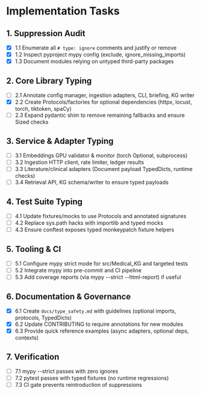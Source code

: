 # Implementation Tasks

## 1. Suppression Audit
- [x] 1.1 Enumerate all `# type: ignore` comments and justify or remove
- [x] 1.2 Inspect pyproject mypy config (exclude, ignore_missing_imports)
- [x] 1.3 Document modules relying on untyped third-party packages

## 2. Core Library Typing
- [ ] 2.1 Annotate config manager, ingestion adapters, CLI, briefing, KG writer
- [x] 2.2 Create Protocols/factories for optional dependencies (httpx, locust, torch, tiktoken, spaCy)
- [ ] 2.3 Expand pydantic shim to remove remaining fallbacks and ensure Sized checks

## 3. Service & Adapter Typing
- [ ] 3.1 Embeddings GPU validator & monitor (torch Optional, subprocess)
- [ ] 3.2 Ingestion HTTP client, rate limiter, ledger results
- [ ] 3.3 Literature/clinical adapters (Document payload TypedDicts, runtime checks)
- [ ] 3.4 Retrieval API, KG schema/writer to ensure typed payloads

## 4. Test Suite Typing
- [ ] 4.1 Update fixtures/mocks to use Protocols and annotated signatures
- [ ] 4.2 Replace sys.path hacks with importlib and typed mocks
- [ ] 4.3 Ensure conftest exposes typed monkeypatch fixture helpers

## 5. Tooling & CI
- [ ] 5.1 Configure mypy strict mode for src/Medical_KG and targeted tests
- [ ] 5.2 Integrate mypy into pre-commit and CI pipeline
- [ ] 5.3 Add coverage reports (via mypy --strict --html-report) if useful

## 6. Documentation & Governance
- [x] 6.1 Create `docs/type_safety.md` with guidelines (optional imports, protocols, TypedDicts)
- [x] 6.2 Update CONTRIBUTING to require annotations for new modules
- [x] 6.3 Provide quick reference examples (async adapters, optional deps, contexts)

## 7. Verification
- [ ] 7.1 mypy --strict passes with zero ignores
- [ ] 7.2 pytest passes with typed fixtures (no runtime regressions)
- [ ] 7.3 CI gate prevents reintroduction of suppressions
